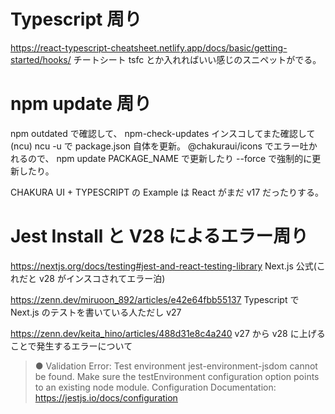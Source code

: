 # Typescript 周り

https://react-typescript-cheatsheet.netlify.app/docs/basic/getting-started/hooks/
チートシート
tsfc とか入れればいい感じのスニペットがでる。

# npm update 周り

npm outdated で確認して、
npm-check-updates インスコしてまた確認して(ncu)
ncu -u で package.json 自体を更新。
@chakuraui/icons でエラー吐かれるので、
npm update PACKAGE_NAME で更新したり
--force で強制的に更新したり。

CHAKURA UI + TYPESCRIPT の Example は React がまだ v17 だったりする。

# Jest Install と V28 によるエラー周り

https://nextjs.org/docs/testing#jest-and-react-testing-library
Next.js 公式(これだと v28 がインスコされてエラー泊)

https://zenn.dev/miruoon_892/articles/e42e64fbb55137
Typescript で Next.js のテストを書いている人ただし v27

https://zenn.dev/keita_hino/articles/488d31e8c4a240
v27 から v28 に上げることで発生するエラーについて

> ● Validation Error:
> Test environment jest-environment-jsdom cannot be found. Make sure the testEnvironment configuration option points to an existing node module.
> Configuration Documentation:
> https://jestjs.io/docs/configuration
